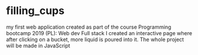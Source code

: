 # filling_cups
my first web application created as part of the course Programming bootcamp 2019 (PL): Web dev Full stack
I created an interactive page where after clicking on a bucket, more liquid is poured into it. The whole project will be made in JavaScript
